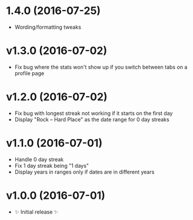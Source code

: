 # 1.4.0 (2016-07-25)
- Wording/formatting tweaks

# v1.3.0 (2016-07-02)
- Fix bug where the stats won't show up if you switch between tabs on a profile page

# v1.2.0 (2016-07-02)
- Fix bug with longest streak not working if it starts on the first day
- Display "Rock – Hard Place" as the date range for 0 day streaks

# v1.1.0 (2016-07-01)
- Handle 0 day streak
- Fix 1 day streak being "1 days"
- Display years in ranges only if dates are in different years

# v1.0.0 (2016-07-01)
- ✨ Initial release ✨
